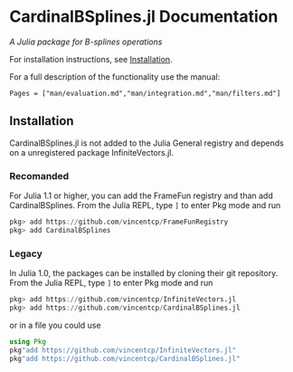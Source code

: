 
# CardinalBSplines.jl Documentation

*A Julia package for B-splines operations*

For installation instructions, see [Installation](@ref).

For a  full description of the functionality use the manual:
```@contents
Pages = ["man/evaluation.md","man/integration.md","man/filters.md"]
```

## Installation

CardinalBSplines.jl is not added to the Julia General registry and depends on a unregistered package InfiniteVectors.jl.

### Recomanded
For Julia 1.1 or higher, you can add the FrameFun registry and than add CardinalBSplines.
From the Julia REPL, type `]` to enter Pkg mode and run

```julia
pkg> add https://github.com/vincentcp/FrameFunRegistry
pkg> add CardinalBSplines
```

### Legacy
In Julia 1.0, the packages can be installed by cloning their git repository. From the Julia REPL, type `]` to enter Pkg mode and run

```julia
pkg> add https://github.com/vincentcp/InfiniteVectors.jl
pkg> add https://github.com/vincentcp/CardinalBSplines.jl
```

or in a file you could use

```julia
using Pkg
pkg"add https://github.com/vincentcp/InfiniteVectors.jl"
pkg"add https://github.com/vincentcp/CardinalBSplines.jl"
```
